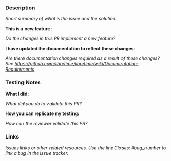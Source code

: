 ### Description

_Short summary of what is the issue and the solution._

**This is a new feature**:

_Do the changes in this PR implement a new feature?_

**I have updated the documentation to reflect these changes**:

_Are there documentation changes required as a result of these changes? See
https://github.com/libretime/libretime/wiki/Documentation-Requirements_

### Testing Notes

**What I did:**

_What did you do to validate this PR?_

**How you can replicate my testing:**

_How can the reviewer validate this PR?_

### **Links**

_Issues links or other related resources. Use the line Closes: #bug_number to
link a bug in the issue tracker._
